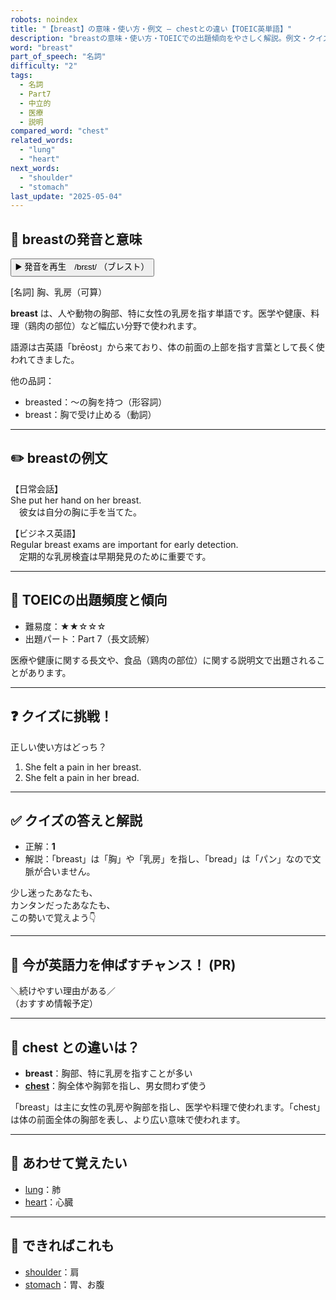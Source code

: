 ```yaml
---
robots: noindex
title: "【breast】の意味・使い方・例文 ― chestとの違い【TOEIC英単語】"
description: "breastの意味・使い方・TOEICでの出題傾向をやさしく解説。例文・クイズ付きでchestとの違いもわかりやすく学べます。"
word: "breast"
part_of_speech: "名詞"
difficulty: "2"
tags:
  - 名詞
  - Part7
  - 中立的
  - 医療
  - 説明
compared_word: "chest"
related_words:
  - "lung"
  - "heart"
next_words:
  - "shoulder"
  - "stomach"
last_update: "2025-05-04"
---
```


## 🔰 breastの発音と意味

<button class="play-audio" onclick="playTTS('breast')">
  <span class="play-audio-main">
    ▶️ 発音を再生　/brɛst/
  </span>
  <span class="play-audio-sub">
    （ブレスト）
  </span>
</button>

[名詞] 胸、乳房（可算）

**breast** は、人や動物の胸部、特に女性の乳房を指す単語です。医学や健康、料理（鶏肉の部位）など幅広い分野で使われます。

語源は古英語「brēost」から来ており、体の前面の上部を指す言葉として長く使われてきました。

他の品詞：  
- breasted：～の胸を持つ（形容詞）
- breast：胸で受け止める（動詞）

---

## ✏️ breastの例文

【日常会話】  
She put her hand on her breast.  
　彼女は自分の胸に手を当てた。

【ビジネス英語】  
Regular breast exams are important for early detection.  
　定期的な乳房検査は早期発見のために重要です。

---

## 🎯 TOEICの出題頻度と傾向

- 難易度：★★☆☆☆
- 出題パート：Part 7（長文読解）

医療や健康に関する長文や、食品（鶏肉の部位）に関する説明文で出題されることがあります。

---

## ❓ クイズに挑戦！

正しい使い方はどっち？

1. She felt a pain in her breast.  
2. She felt a pain in her bread.

---

## ✅ クイズの答えと解説

- 正解：**1**
- 解説：「breast」は「胸」や「乳房」を指し、「bread」は「パン」なので文脈が合いません。

少し迷ったあなたも、  
カンタンだったあなたも、  
この勢いで覚えよう👇️

---

## 🚀 今が英語力を伸ばすチャンス！ (PR)

<div class="info-center">
＼続けやすい理由がある／<br>  
（おすすめ情報予定）
</div>

---

## 🤔  chest との違いは？

- **breast**：胸部、特に乳房を指すことが多い
- **[chest](/word/chest/)**：胸全体や胸郭を指し、男女問わず使う

「breast」は主に女性の乳房や胸部を指し、医学や料理で使われます。「chest」は体の前面全体の胸部を表し、より広い意味で使われます。

---

## 🧩 あわせて覚えたい

- [lung](/word/lung/)：肺
- [heart](/word/heart/)：心臓

---

## 📖 できればこれも

- [shoulder](/word/shoulder/)：肩
- [stomach](/word/stomach/)：胃、お腹

<!-- cvid: aid02_bid49 -->
